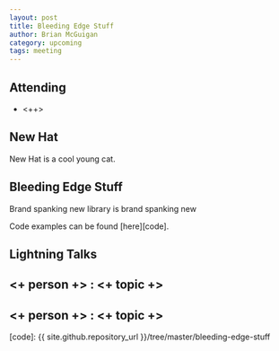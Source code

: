 ```yaml
---
layout: post
title: Bleeding Edge Stuff
author: Brian McGuigan
category: upcoming
tags: meeting 
---
```



## Attending

- <++>


## New Hat

New Hat is a cool young cat. 

## Bleeding Edge Stuff

Brand spanking new library is brand spanking new

Code examples can be found [here][code].

## Lightning Talks 

## <+ person +> : <+ topic +>

## <+ person +> : <+ topic +>


[code]: {{ site.github.repository_url }}/tree/master/bleeding-edge-stuff
